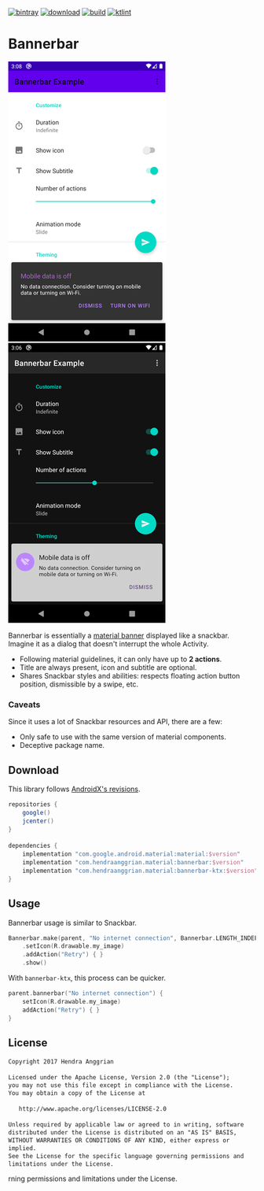 [![bintray](https://img.shields.io/badge/bintray-material-brightgreen.svg)](https://bintray.com/hendraanggrian/material)
[![download](https://api.bintray.com/packages/hendraanggrian/material/bannerbar/images/download.svg)](https://bintray.com/hendraanggrian/material/bannerbar/_latestVersion)
[![build](https://travis-ci.com/hendraanggrian/bannerbar.svg)](https://travis-ci.com/hendraanggrian/bannerbar)
[![ktlint](https://img.shields.io/badge/code%20style-%E2%9D%A4-FF4081.svg)](https://ktlint.github.io/)

Bannerbar
=========
![example_light][example_light]
![example_dark][example_dark]

Bannerbar is essentially a [material banner](https://material.io/components/banners) displayed like a snackbar.
Imagine it as a dialog that doesn't interrupt the whole Activity.
* Following material guidelines, it can only have up to **2 actions**.
* Title are always present, icon and subtitle are optional.
* Shares Snackbar styles and abilities: respects floating action button position, dismissible by a swipe, etc. 

### Caveats
Since it uses a lot of Snackbar resources and API, there are a few: 
* Only safe to use with the same version of material components.
* Deceptive package name.

Download
--------
This library follows [AndroidX's revisions][androidx-rn].

```gradle
repositories {
    google()
    jcenter()
}

dependencies {
    implementation "com.google.android.material:material:$version"
    implementation "com.hendraanggrian.material:bannerbar:$version"
    implementation "com.hendraanggrian.material:bannerbar-ktx:$version" // optional Kotlin extensions
}
```

Usage
-----
Bannerbar usage is similar to Snackbar.

```kotlin
Bannerbar.make(parent, "No internet connection", Bannerbar.LENGTH_INDEFINITE)
    .setIcon(R.drawable.my_image)
    .addAction("Retry") { }
    .show()
```

With `bannerbar-ktx`, this process can be quicker.

```kotlin
parent.bannerbar("No internet connection") {
    setIcon(R.drawable.my_image)
    addAction("Retry") { }
}
```

License
-------
    Copyright 2017 Hendra Anggrian

    Licensed under the Apache License, Version 2.0 (the "License");
    you may not use this file except in compliance with the License.
    You may obtain a copy of the License at

       http://www.apache.org/licenses/LICENSE-2.0

    Unless required by applicable law or agreed to in writing, software
    distributed under the License is distributed on an "AS IS" BASIS,
    WITHOUT WARRANTIES OR CONDITIONS OF ANY KIND, either express or implied.
    See the License for the specific language governing permissions and
    limitations under the License.

[example_light]: /art/example_light.png
[example_dark]: /art/example_dark.png
[androidx-rn]: https://developer.android.com/topic/libraries/support-library/androidx-rn
rning permissions and
    limitations under the License.

[example_light]: /art/example_light.png
[example_dark]: /art/example_dark.png
[androidx-rn]: https://developer.android.com/topic/libraries/support-library/androidx-rn
